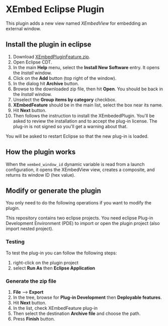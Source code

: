 
# XEmbed Eclipse Plugin

This plugin adds a new view named _XEmbedView_ for embedding an external window.

## Install the plugin in eclipse

1.  Download [XEmbedPluginFeature.zip](https://github.com/GreenSocs/XEmbedEclipsePlugin/blob/master/feature/XEmbedPluginFeature.zip).
2.  Open Eclipse CDT.
3.  In the main **Help** menu, select the **Install New Software** entry. It
    opens the _Install_ window.
4.  Click on the **Add** button (top right of the window).
5.  In the dialog hit **Archive** button.
6.  Browse to the downloaded zip file, then hit **Open**. You should be back in
    the _Install_ window.
7.  Unselect the **Group items by category** checkbox.
8.  **XEmbedFeature** should be in the main list, select the box near its name.
9.  Hit **Next** button.
10. Then follows the instruction to install the XEmbededPlugin. You'll be asked
    to review the installation and to accept the plug-in license. The plug-in
    is not signed so you'll get a warning about that.

You will be asked to restart Eclipse so that the new plug-in is loaded.

## How the plugin works

When the `xembed_window_id` dynamic variable is read from a launch configuration,
it opens the XEmbedView view, creates a composite, and returns its window ID (hex value).

## Modify or generate the plugin

You only need to do the following operations if you want to modify the plugin.

This repository contains two eclipse projects.
You need eclipse Plug-in Development Environment (PDE) to import or open the
plugin project (also import nested project).

### Testing

To test the plug-in you can follow the following steps:
1. right-click on the plugin project
2. select **Run As** then **Eclipse Application**

### Generate the zip file

1. **File** --> **Export**
2. In the tree, browse for **Plug-in Development** then
   **Deployable features**.
3. Hit **Next** button.
4. In the list, check XEmbedFeature plug-in
5. Then select the destination **Archive file** and choose the path.
6. Press **Finish** button.


